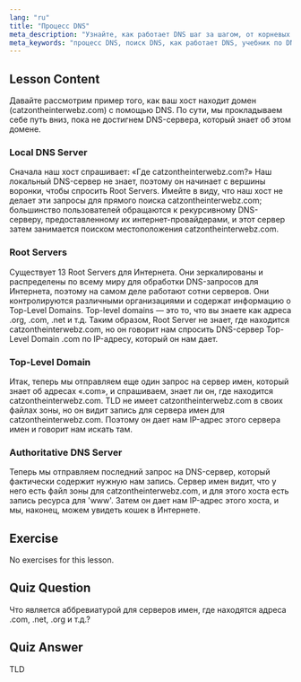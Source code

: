 ```yaml
---
lang: "ru"
title: "Процесс DNS"
meta_description: "Узнайте, как работает DNS шаг за шагом, от корневых серверов до авторитетного DNS. Поймите процесс поиска DNS для начинающих и опытных пользователей."
meta_keywords: "процесс DNS, поиск DNS, как работает DNS, учебник по DNS, DNS для начинающих, Linux DNS, TLD, корневые серверы"
---
```


## Lesson Content

Давайте рассмотрим пример того, как ваш хост находит домен (catzontheinterwebz.com) с помощью DNS. По сути, мы прокладываем себе путь вниз, пока не достигнем DNS-сервера, который знает об этом домене.

### Local DNS Server

Сначала наш хост спрашивает: «Где catzontheinterwebz.com?» Наш локальный DNS-сервер не знает, поэтому он начинает с вершины воронки, чтобы спросить Root Servers. Имейте в виду, что наш хост не делает эти запросы для прямого поиска catzontheinterwebz.com; большинство пользователей обращаются к рекурсивному DNS-серверу, предоставленному их интернет-провайдерами, и этот сервер затем занимается поиском местоположения catzontheinterwebz.com.

### Root Servers

Существует 13 Root Servers для Интернета. Они зеркалированы и распределены по всему миру для обработки DNS-запросов для Интернета, поэтому на самом деле работают сотни серверов. Они контролируются различными организациями и содержат информацию о Top-Level Domains. Top-level domains — это то, что вы знаете как адреса .org, .com, .net и т.д. Таким образом, Root Server не знает, где находится catzontheinterwebz.com, но он говорит нам спросить DNS-сервер Top-Level Domain .com по IP-адресу, который он нам дает.

### Top-Level Domain

Итак, теперь мы отправляем еще один запрос на сервер имен, который знает об адресах «.com», и спрашиваем, знает ли он, где находится catzontheinterwebz.com. TLD не имеет catzontheinterwebz.com в своих файлах зоны, но он видит запись для сервера имен для catzontheinterwebz.com. Поэтому он дает нам IP-адрес этого сервера имен и говорит нам искать там.

### Authoritative DNS Server

Теперь мы отправляем последний запрос на DNS-сервер, который фактически содержит нужную нам запись. Сервер имен видит, что у него есть файл зоны для catzontheinterwebz.com, и для этого хоста есть запись ресурса для 'www'. Затем он дает нам IP-адрес этого хоста, и мы, наконец, можем увидеть кошек в Интернете.

## Exercise

No exercises for this lesson.

## Quiz Question

Что является аббревиатурой для серверов имен, где находятся адреса .com, .net, .org и т.д.?

## Quiz Answer

TLD
